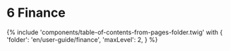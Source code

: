 # 6 Finance

{% include 'components/table-of-contents-from-pages-folder.twig' with {
  'folder': 'en/user-guide/finance',
  'maxLevel': 2,
} %}
